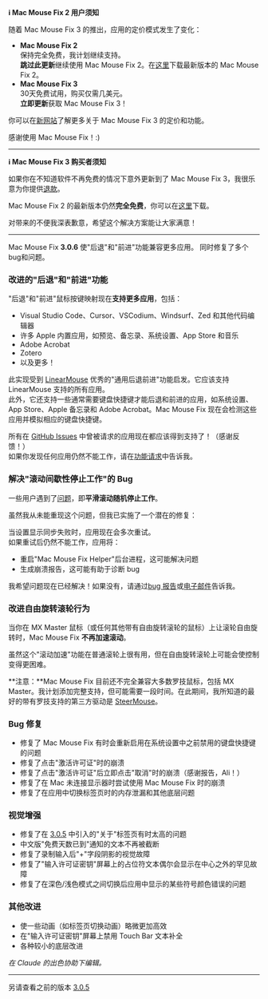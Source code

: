 **ℹ️ Mac Mouse Fix 2 用户须知**

随着 Mac Mouse Fix 3 的推出，应用的定价模式发生了变化：

- **Mac Mouse Fix 2**\
保持完全免费，我计划继续支持。\
**跳过此更新**继续使用 Mac Mouse Fix 2。在[这里](https://redirect.macmousefix.com/?target=mmf2-latest)下载最新版本的 Mac Mouse Fix 2。
- **Mac Mouse Fix 3**\
30天免费试用，购买仅需几美元。\
**立即更新**获取 Mac Mouse Fix 3！

你可以在[新网站](https://macmousefix.com/)了解更多关于 Mac Mouse Fix 3 的定价和功能。

感谢使用 Mac Mouse Fix！:)

---

**ℹ️ Mac Mouse Fix 3 购买者须知**

如果你在不知道软件不再免费的情况下意外更新到了 Mac Mouse Fix 3，我很乐意为你提供[退款](https://redirect.macmousefix.com/?target=mmf-apply-for-refund)。

Mac Mouse Fix 2 的最新版本仍然**完全免费**，你可以在[这里](https://redirect.macmousefix.com/?target=mmf2-latest)下载。

对带来的不便我深表歉意，希望这个解决方案能让大家满意！

---

Mac Mouse Fix **3.0.6** 使"后退"和"前进"功能兼容更多应用。
同时修复了多个bug和问题。

### 改进的"后退"和"前进"功能

"后退"和"前进"鼠标按键映射现在**支持更多应用**，包括：

- Visual Studio Code、Cursor、VSCodium、Windsurf、Zed 和其他代码编辑器
- 许多 Apple 内置应用，如预览、备忘录、系统设置、App Store 和音乐
- Adobe Acrobat
- Zotero
- 以及更多！

此实现受到 [LinearMouse](https://github.com/linearmouse/linearmouse) 优秀的"通用后退前进"功能启发。它应该支持 LinearMouse 支持的所有应用。\
此外，它还支持一些通常需要键盘快捷键才能后退和前进的应用，如系统设置、App Store、Apple 备忘录和 Adobe Acrobat。Mac Mouse Fix 现在会检测这些应用并模拟相应的键盘快捷键。

所有在 [GitHub Issues](https://github.com/noah-nuebling/mac-mouse-fix/issues?q=state%3Aclosed%20label%3A%22Universal%20Back%20and%20Forward%22) 中曾被请求的应用现在都应该得到支持了！（感谢反馈！）\
如果你发现任何应用仍然不能工作，请在[功能请求](http://redirect.macmousefix.com/?target=mmf-feedback-feature-request)中告诉我。

### 解决"滚动间歇性停止工作"的 Bug

一些用户遇到了[问题](https://github.com/noah-nuebling/mac-mouse-fix/issues?q=is%3Aissue%20state%3Aclosed%20stops%20working%20label%3A%22Scroll%20Stops%20Working%20Intermittently%22)，即**平滑滚动随机停止工作**。

虽然我从未能重现这个问题，但我已实施了一个潜在的修复：

当设置显示同步失败时，应用现在会多次重试。\
如果重试后仍然不能工作，应用将：

- 重启"Mac Mouse Fix Helper"后台进程，这可能解决问题
- 生成崩溃报告，这可能有助于诊断 bug

我希望问题现在已经解决！如果没有，请通过[bug 报告](http://redirect.macmousefix.com/?target=mmf-feedback-bug-report)或[电子邮件](http://redirect.macmousefix.com/?target=mailto-noah)告诉我。

### 改进自由旋转滚轮行为

当你在 MX Master 鼠标（或任何其他带有自由旋转滚轮的鼠标）上让滚轮自由旋转时，Mac Mouse Fix **不再加速滚动**。

虽然这个"滚动加速"功能在普通滚轮上很有用，但在自由旋转滚轮上可能会使控制变得更困难。

**注意：**Mac Mouse Fix 目前还不完全兼容大多数罗技鼠标，包括 MX Master。我计划添加完整支持，但可能需要一段时间。在此期间，我所知道的最好的带有罗技支持的第三方驱动是 [SteerMouse](https://plentycom.jp/en/steermouse/)。

### Bug 修复

- 修复了 Mac Mouse Fix 有时会重新启用在系统设置中之前禁用的键盘快捷键的问题
- 修复了点击"激活许可证"时的崩溃
- 修复了点击"激活许可证"后立即点击"取消"时的崩溃（感谢报告，Ali！）
- 修复了在 Mac 未连接显示器时尝试使用 Mac Mouse Fix 时的崩溃
- 修复了在应用中切换标签页时的内存泄漏和其他底层问题

### 视觉增强

- 修复了在 [3.0.5](https://github.com/noah-nuebling/mac-mouse-fix/releases/tag/3.0.5) 中引入的"关于"标签页有时太高的问题
- 中文版"免费天数已到"通知的文本不再被截断
- 修复了录制输入后"+"字段阴影的视觉故障
- 修复了"输入许可证密钥"屏幕上的占位符文本偶尔会显示在中心之外的罕见故障
- 修复了在深色/浅色模式之间切换后应用中显示的某些符号颜色错误的问题

### 其他改进

- 使一些动画（如标签页切换动画）略微更加高效
- 在"输入许可证密钥"屏幕上禁用 Touch Bar 文本补全
- 各种较小的底层改进

*在 Claude 的出色协助下编辑。*

---

另请查看之前的版本 [3.0.5](https://github.com/noah-nuebling/mac-mouse-fix/releases/tag/3.0.5)
